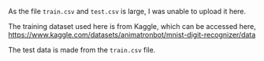 As the file `train.csv` and `test.csv` is large, I was unable to upload it here.

The training dataset used here is from Kaggle, which can be accessed here, https://www.kaggle.com/datasets/animatronbot/mnist-digit-recognizer/data

The test data is made from the `train.csv` file.

